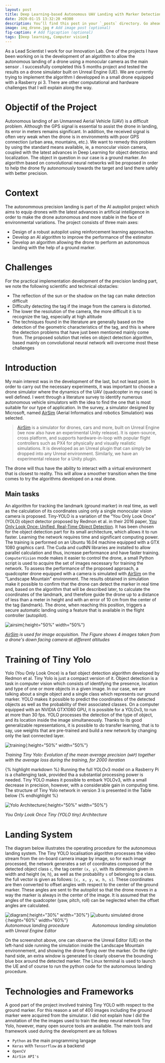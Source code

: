 ```yaml
---
layout: post
title: Deep Learning-based Autonomous UAV Landing with Marker Detection
date: 2020-01-15 13:32:20 +0300
description: You’ll find this post in your `_posts` directory. Go ahead and edit it and re-build the site to see your changes. # Add post description (optional)
image: img_drone.jpg # Add image post (optional)
fig-caption: # Add figcaption (optional)
tags: [Deep learning, Computer vision]
---
```


As a Lead Scientist I work for our Innovation Lab. One of the projects I have been working on is the development of an algotithm to allow the autonomous landing of a drone using a monocular camera as the main sensor . I successfully completed this 5 months project and tested the results on a drone simulator built on Unreal Engine (UE). We are currently trying to implement the algorithm I developped in a small drone equipped with a Rasberry pi 3. There are other computational and hardware challenges that I will explain along the way. 

# Objectif of the Project
Autonomous landing of an Unmanned Aerial Vehicle (UAV) is a difficult problem. Although the GPS signal is essential to assist the drone in landing, its error in meters remains significant. In addition, the received signal is often very weak when the drone is in environments with poor GPS connection (urban area, mountains, etc.). We want to remedy this problem by using the standard means available, ie, a monocular vision camera, coupled with the latest advances in Deep Learning for object detection and localization. The object in question in our case is a ground marker. An algorithm based on convolutional neural networks will be proposed in order to help the drone fly autonomously towards the target and land there safely with better precision.


# Context
The autonommous precision landing is part of the AI ​​autopilot project which aims to equip drones with the latest advances in artificial intelligence in order to make the drone autonomous and more stable in the face of environmental variations. The project consists of three main axes: 
* Design of a robust autopilot using reinforcement learning approaches. 
* Develop an AI algorithm to improve the performance of the estimator 
* Develop an algorithm allowing the drone to perform an autonomous landing with the help of a ground marker. 

# Challenges
For the practical implementation development of the precision landing part, we note the following scientific and technical obstacles:
* The reflection of the sun or the shadow on the tag can make detection difficult
* Difficulty detecting the tag if the image from the camera is distorted.
* The lower the resolution of the camera, the more difficult it is to recognize the tag, especially at high altitude
* The techniques found in the literature are generally based on the detection of the geometric characteristics of the tag, and this is where the detection problems that have just been mentioned mainly come from. The proposed solution that relies on object detection algorithm, based mainly on convolutional neural network will overcome most these challenges 

# Introduction
My main interest was in the development of the last, but not least point. In order to carry out the necessary experiments, it was important to choose a drone simulator where the dynamics of the UAV (quadcopter in my case) is well defined. I went through a literature survey to identify numerous autonomous vehicle simulators with the idea to find the one that is most suitable for our type of application. In the survey, a simulator designed by Microsoft, named [AirSim][AirSim] (Aerial Informatics and robotics Simulation) was selected. 
>[AirSim][AirSim] is a simulator for drones, cars and more, built on Unreal Engine (we now also have an experimental Unity release). It is open-source, cross platform, and supports hardware-in-loop with popular flight controllers such as PX4 for physically and visually realistic simulations. It is developed as an Unreal plugin that can simply be dropped into any Unreal environment. Similarly, we have an experimental release for a Unity plugin. 

The drone will thus have the ability to interact with a virtual environment that is closest to reality. This will allow a smoother transition when the time comes to try the algorithms developed on a real drone.  


## Main tasks
An algorithm for tracking the landmark (ground marker) in real time, as well as the calculation of its coordinates using only a single monocular vision camera is proposed. Tiny-YOLO is a variation of the “You Only Look Once” (YOLO) object detector proposed by Redmon et al. in their 2016 paper, [You Only Look Once: Unified, Real-Time Object Detection][https://arxiv.org/abs/1506.02640]. It has been chosen for the object detection part for its small architecture, which allows it to run faster. 
Learning the network requires time and significant computing power. The training is performed on an Ubuntu 16.04 machine equipped with a GTX 1080 graphics card. The Cuda and cudNN libraries are  installed to allow parallel calculation and thus, increase performance and have faster training. `ComputerVision` mode makes it easier to control the drone, a small Python script is used to acquire the set of images necessary for training the network. To assess the performance of the proposed approach, a quadcopter drone equipped with a camera is simulated with [AirSim][AirSim] on the "Landscape Mountain" environment. The results obtained in simulation make it possible to confirm that the drone can detect the marker in real time and, based on the algorithm that will be described later, to calculate the coordinates of the landmark, and therefore guide the drone up to a distance of less than a meter in height and with an error of 10 cm from the center of the tag (landmark). The drone, when reaching this position, triggers a secure automatic landing using a feature that is available in the flight controller (autopilot).   


![airsim]({{site.baseurl}}/images/airsim_01.jpg){:height="50%" width="50%"}

*[AirSim][AirSim] is used for image acquisition. The Figure shows 4 images taken from a drone's down facing camera at different altitudes*
# Training of Tiny Yolo

Yolo (You Only Look Once) is a fast object detection algorithm developed by Redmon et al. Tiny Yolo is just a compact version of it. Object detection is a task in computer vision which consists of identifying the presence, location and type of one or more objects in a given image. In our case, we are talking about a single object and a single class which represents our ground marker. YOLO makes it possible to predict the coordinates of the detected objects as well as the probability of their associated classes. On a computer equipped with an NVIDIA GTX1080 GPU, it is possible for a YOLOv3, to run at more than 30 fps. YOLO processes the detection of the type of object, and its location inside the image simultaneously. Thanks to its good generalizable representations, it is possible to do transfer learning, that is to say, use weights that are pre-trained and build a new network by changing only the last connected layer.

![training]({{site.baseurl}}/images/chart1.png){:height="50%" width="50%"}

*Training Tiny Yolo: Evolution of the mean average precision (`mAP`) together with the average loss during the training, for 2000 iteration*


{% highlight markdown %}
Running the full YOLOv3 model on a Rasberry Pi is a challenging task, provided tha a substantial processing power is needed. Tiny YOLO makes it possible to embark YOLOv3, with a small decrease in precision, however,  with a considerable gain in computing time. The structure of Tiny Yolo network in version 3 is presented in the Table below
{% endhighlight %}

<!-- The above chart displays the evolution of the mean average precision (`mAP`) together with the average loss during the training.  -->

![Yolo Architecture]({{site.baseurl}}/images/yolo_architecture.png){:height="50%" width="50%"}

*You Only Look Once Tiny (YOLO tiny) Architecture*
# Landing System 
The diagram below illustrates the operating procedure for the autonomous landing system. The Tiny YOLO localisation algorithm processes the video stream from the on-board camera image by image, so for each image processed, the network generates a set of coordinates composed of the detected object class `c`, the tag center `(x, y)`, with its dimension given in width and height (w, h), as well as the probability `s` of belonging to a class. the full vector is given as follows: `[c, x, y, w, h, s]`. These coordinates are then converted to offset angles with respect to the center of the ground marker. These angles are sent to the autopilot so that the drone moves in a way  the marker is always in the center of the image. It is assumed that the angles of the quadcopter (yaw, pitch, roll) can be neglected when the offset angles are calculated. 

![diagram]({{site.baseurl}}/images/diagram.png){:height="30%" width="30%"}
![ubuntu simulated drone]({{site.baseurl}}/images/sim_drone.jpg){:height="60%" width="60%"}  
*Autonomous landing procedure &nbsp;&nbsp;&nbsp;   &nbsp;   &nbsp;   &nbsp;  &nbsp;  &nbsp;  &nbsp;  &nbsp;   Autonomous landing simulation with Unreal Engine Editor*

On the screenshot above, one can observe the Unreal Editor (UE) on the left-hand side running the simulation inside the Landscape Mountain environnement, and showing the drone flying over the marker. On the right-hand side, an extra window is generated to clearly observe the bounding blue box around the detected marker. The Linux terminal is used to launch the UE and of course to run the python code for the autonomous landing procedure.

[AirSim]: https://github.com/microsoft/AirSim



# Technologies and Frameworks 
A good part of the project involved training Tiny YOLO with respect to the ground marker. For this reason a set of 400 images including the ground marker were acquired from the simulator. I did not explain how I did the annotation of the the images used to train the deep neural network Tiny Yolo, however, many open source tools are available. The main tools and framework used during the development are as follows 

* `Python` as the main programming langage
* `Keras` with `Tensorflow` as a backend
* `OpenCV`
* `AirSim API's`

<!-- ![training]({{site.baseurl}}/images/chart1.png){:height="50%" width="50%"} -->
[https://arxiv.org/abs/1506.02640]: https://arxiv.org/abs/1506.02640
